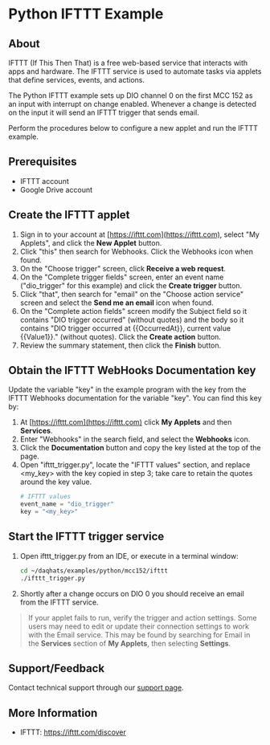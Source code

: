 # Python IFTTT Example

## About
IFTTT (If This Then That) is a free web-based service that interacts with apps 
and hardware. The IFTTT service is used to automate tasks via applets that 
define services, events, and actions.

The Python IFTTT example sets up DIO channel 0 on the first MCC 152 as an input
with interrupt on change enabled. Whenever a change is detected on the input it
will send an IFTTT trigger that sends email.

Perform the procedures below to configure a new applet and run the IFTTT example.

## Prerequisites
- IFTTT account
- Google Drive account

## Create the IFTTT applet

1. Sign in to your account at [https://ifttt.com](https://ifttt.com), select
"My Applets", and click the **New Applet** button.
2. Click "this" then search for Webhooks. Click the Webhooks icon when found.
3. On the "Choose trigger" screen, click **Receive a web request**.
4. On the "Complete trigger fields" screen, enter an event name ("dio_trigger" 
for this example) and click the **Create trigger** button.
5. Click "that", then search for "email" on the "Choose action service"
screen and select the **Send me an email** icon when found.
6. On the "Complete action fields" screen modify the Subject field so it
contains "DIO trigger occurred" (without quotes) and the body so it contains 
"DIO trigger occurred at {{OccurredAt}}, current value {{Value1}}."
(without quotes). Click the **Create action** button.
7. Review the summary statement, then click the **Finish** button.

## Obtain the IFTTT WebHooks Documentation key
Update the variable "key" in the example program with the key from the IFTTT
Webhooks documentation for the variable "key".  You can find this key by:
1. At [https://ifttt.com](https://ifttt.com) click **My Applets** and then
**Services**.
2. Enter "Webhooks" in the search field, and select the **Webhooks** icon.
3. Click the **Documentation** button and copy the key listed at the top of the
page.
4. Open "ifttt_trigger.py", locate the "IFTTT values" section, and replace <my_key>
with the key copied in step 3; take care to retain the quotes around the key
value.
    ```python
    # IFTTT values
    event_name = "dio_trigger"
    key = "<my_key>"
    ```

## Start the IFTTT trigger service
1. Open ifttt_trigger.py from an IDE, or execute in a terminal window:  
   ```sh
   cd ~/daqhats/examples/python/mcc152/ifttt
   ./ifttt_trigger.py
   ```   
   
2. Shortly after a change occurs on DIO 0 you should receive an email from the
IFTTT service.

> If your applet fails to run, verify the trigger and action settings. 
> Some users may need to edit or update their connection settings to work with 
the Email service. This may be found by searching for Email in the **Services** 
section of **My Applets**, then selecting **Settings**.

## Support/Feedback
Contact technical support through our 
[support page](https://www.mccdaq.com/support/support_form.aspx). 

## More Information
- IFTTT: https://ifttt.com/discover
